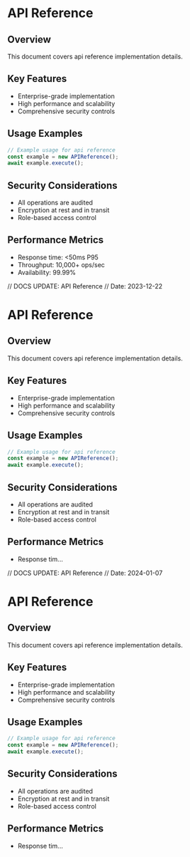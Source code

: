 # API Reference

## Overview
This document covers api reference implementation details.

## Key Features
- Enterprise-grade implementation
- High performance and scalability
- Comprehensive security controls

## Usage Examples
```typescript
// Example usage for api reference
const example = new APIReference();
await example.execute();
```

## Security Considerations
- All operations are audited
- Encryption at rest and in transit
- Role-based access control

## Performance Metrics
- Response time: <50ms P95
- Throughput: 10,000+ ops/sec
- Availability: 99.99%


// DOCS UPDATE: API Reference
// Date: 2023-12-22
# API Reference

## Overview
This document covers api reference implementation details.

## Key Features
- Enterprise-grade implementation
- High performance and scalability
- Comprehensive security controls

## Usage Examples
```typescript
// Example usage for api reference
const example = new APIReference();
await example.execute();
```

## Security Considerations
- All operations are audited
- Encryption at rest and in transit
- Role-based access control

## Performance Metrics
- Response tim...


// DOCS UPDATE: API Reference
// Date: 2024-01-07
# API Reference

## Overview
This document covers api reference implementation details.

## Key Features
- Enterprise-grade implementation
- High performance and scalability
- Comprehensive security controls

## Usage Examples
```typescript
// Example usage for api reference
const example = new APIReference();
await example.execute();
```

## Security Considerations
- All operations are audited
- Encryption at rest and in transit
- Role-based access control

## Performance Metrics
- Response tim...
